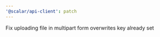 ```yaml
---
'@scalar/api-client': patch
---
```


Fix uploading file in multipart form overwrites key already set
